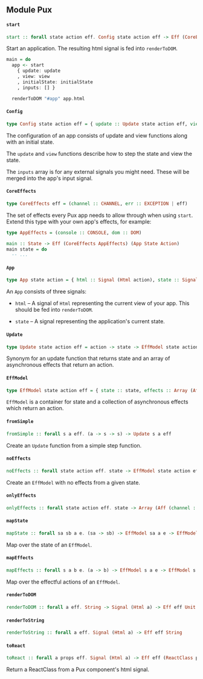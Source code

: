 ## Module Pux

#### `start`

``` purescript
start :: forall state action eff. Config state action eff -> Eff (CoreEffects eff) (App state action)
```

Start an application. The resulting html signal is fed into `renderToDOM`.

```purescript
main = do
  app <- start
    { update: update
    , view: view
    , initialState: initialState
    , inputs: [] }

  renderToDOM "#app" app.html
```

#### `Config`

``` purescript
type Config state action eff = { update :: Update state action eff, view :: state -> Html action, initialState :: state, inputs :: Array (Signal action) }
```

The configuration of an app consists of update and view functions along
with an initial state.

The `update` and `view` functions describe how to step the state and view
the state.

The `inputs` array is for any external signals you might need. These will
be merged into the app's input signal.

#### `CoreEffects`

``` purescript
type CoreEffects eff = (channel :: CHANNEL, err :: EXCEPTION | eff)
```

The set of effects every Pux app needs to allow through when using `start`.
Extend this type with your own app's effects, for example:

```purescript
type AppEffects = (console :: CONSOLE, dom :: DOM)

main :: State -> Eff (CoreEffects AppEffects) (App State Action)
main state = do
  -- ...
```

#### `App`

``` purescript
type App state action = { html :: Signal (Html action), state :: Signal state }
```

An `App` consists of three signals:

* `html` – A signal of `Html` representing the current view of your
  app. This should be fed into `renderToDOM`.

* `state` – A signal representing the application's current state.

#### `Update`

``` purescript
type Update state action eff = action -> state -> EffModel state action eff
```

Synonym for an update function that returns state and an array of
asynchronous effects that return an action.

#### `EffModel`

``` purescript
type EffModel state action eff = { state :: state, effects :: Array (Aff (channel :: CHANNEL | eff) action) }
```

`EffModel` is a container for state and a collection of asynchronous
effects which return an action.

#### `fromSimple`

``` purescript
fromSimple :: forall s a eff. (a -> s -> s) -> Update s a eff
```

Create an `Update` function from a simple step function.

#### `noEffects`

``` purescript
noEffects :: forall state action eff. state -> EffModel state action eff
```

Create an `EffModel` with no effects from a given state.

#### `onlyEffects`

``` purescript
onlyEffects :: forall state action eff. state -> Array (Aff (channel :: CHANNEL | eff) action) -> EffModel state action eff
```

#### `mapState`

``` purescript
mapState :: forall sa sb a e. (sa -> sb) -> EffModel sa a e -> EffModel sb a e
```

Map over the state of an `EffModel`.

#### `mapEffects`

``` purescript
mapEffects :: forall s a b e. (a -> b) -> EffModel s a e -> EffModel s b e
```

Map over the effectful actions of an `EffModel`.

#### `renderToDOM`

``` purescript
renderToDOM :: forall a eff. String -> Signal (Html a) -> Eff eff Unit
```

#### `renderToString`

``` purescript
renderToString :: forall a eff. Signal (Html a) -> Eff eff String
```

#### `toReact`

``` purescript
toReact :: forall a props eff. Signal (Html a) -> Eff eff (ReactClass props)
```

Return a ReactClass from a Pux component's html signal.


